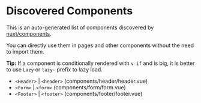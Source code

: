 # Discovered Components

This is an auto-generated list of components discovered by [nuxt/components](https://github.com/nuxt/components).

You can directly use them in pages and other components without the need to import them.

**Tip:** If a component is conditionally rendered with `v-if` and is big, it is better to use `Lazy` or `lazy-` prefix to lazy load.

- `<Header>` | `<header>` (components/header/header.vue)
- `<Form>` | `<form>` (components/form/form.vue)
- `<Footer>` | `<footer>` (components/footer/footer.vue)
